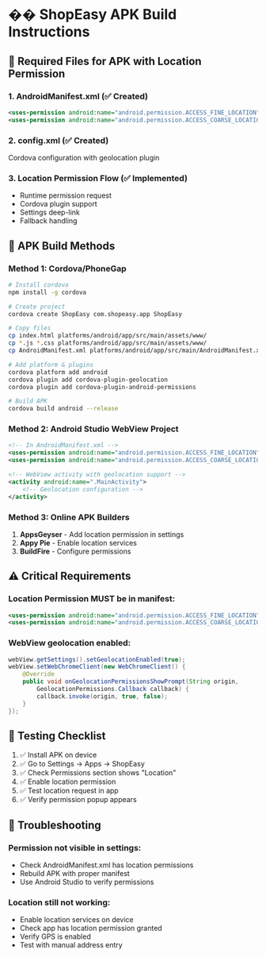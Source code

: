 # �� ShopEasy APK Build Instructions

## 🔧 Required Files for APK with Location Permission

### 1. AndroidManifest.xml (✅ Created)
```xml
<uses-permission android:name="android.permission.ACCESS_FINE_LOCATION" />
<uses-permission android:name="android.permission.ACCESS_COARSE_LOCATION" />
```

### 2. config.xml (✅ Created) 
Cordova configuration with geolocation plugin

### 3. Location Permission Flow (✅ Implemented)
- Runtime permission request
- Cordova plugin support
- Settings deep-link
- Fallback handling

## 🚀 APK Build Methods

### Method 1: Cordova/PhoneGap
```bash
# Install cordova
npm install -g cordova

# Create project
cordova create ShopEasy com.shopeasy.app ShopEasy

# Copy files
cp index.html platforms/android/app/src/main/assets/www/
cp *.js *.css platforms/android/app/src/main/assets/www/
cp AndroidManifest.xml platforms/android/app/src/main/AndroidManifest.xml

# Add platform & plugins
cordova platform add android
cordova plugin add cordova-plugin-geolocation
cordova plugin add cordova-plugin-android-permissions

# Build APK
cordova build android --release
```

### Method 2: Android Studio WebView Project
```xml
<!-- In AndroidManifest.xml -->
<uses-permission android:name="android.permission.ACCESS_FINE_LOCATION" />
<uses-permission android:name="android.permission.ACCESS_COARSE_LOCATION" />

<!-- WebView activity with geolocation support -->
<activity android:name=".MainActivity">
    <!-- Geolocation configuration -->
</activity>
```

### Method 3: Online APK Builders
1. **AppsGeyser** - Add location permission in settings
2. **Appy Pie** - Enable location services
3. **BuildFire** - Configure permissions

## ⚠️ Critical Requirements

### Location Permission MUST be in manifest:
```xml
<uses-permission android:name="android.permission.ACCESS_FINE_LOCATION" />
<uses-permission android:name="android.permission.ACCESS_COARSE_LOCATION" />
```

### WebView geolocation enabled:
```java
webView.getSettings().setGeolocationEnabled(true);
webView.setWebChromeClient(new WebChromeClient() {
    @Override
    public void onGeolocationPermissionsShowPrompt(String origin, 
        GeolocationPermissions.Callback callback) {
        callback.invoke(origin, true, false);
    }
});
```

## 📱 Testing Checklist

1. ✅ Install APK on device
2. ✅ Go to Settings → Apps → ShopEasy  
3. ✅ Check Permissions section shows "Location"
4. ✅ Enable location permission
5. ✅ Test location request in app
6. ✅ Verify permission popup appears

## 🔧 Troubleshooting

### Permission not visible in settings:
- Check AndroidManifest.xml has location permissions
- Rebuild APK with proper manifest
- Use Android Studio to verify permissions

### Location still not working:
- Enable location services on device
- Check app has location permission granted
- Verify GPS is enabled
- Test with manual address entry

